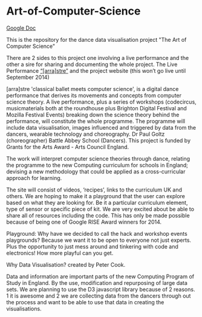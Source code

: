 Art-of-Computer-Science
=======================


[Google Doc](https://docs.google.com/document/d/1MBThZQQWu1dVeKyJLdNsdH0PuhiQeGUTzW_2hLD_vHo/edit?usp=sharing)


This is the repository for the dance data visualisation project "The Art of Computer Science"

There are 2 sides to this project one involving a live performance and the other a sire for sharing and documenting the whole project. The Live Performance  <a href="http://brightondome.org/event/6079/dance_double_bill/">“[arra]stre”</a> and the project website (this won’t go live until September 2014)

[arra]stre 'classical ballet meets computer science', is a digital dance performance that derives its movements and concepts from computer science theory. A live performance, plus a series of workshops (codecircus, musicmaterials both at the roundhouse plus Brighton Digital Festival and Mozilla Festival Events) breaking down the science theory behind the performance, will constitute the whole programme. The programme will include data visualisation, images influenced and triggered by data from the dancers, wearable technology and choreography. Dr Paul Goltz (choreographer) Battle Abbey School  (Dancers). This project is funded by Grants for the Arts Award - Arts Council England.

The work will interpret computer science theories through dance, relating the programme to the new Computing curriculum for schools in England; devising a new methodology that could be applied as a cross-curricular approach for learning.

The site will consist of videos, ‘recipes’, links to the curriculum UK and others. We are hoping to make it a playground that the user can explore based on what they are looking for. Be it a particular curriculum element, type of sensor or specific piece of kit. We are very excited about be able to share all of resources including the code. This has only be made possible because of being one of Google RISE Award winners for 2014.

Playground: 
Why have we decided to call the hack and workshop events playgrounds? Because we want it to be open to everyone not just experts. Plus the opportunity to just mess around and tinkering with code and electronics! How more playful can you get.

Why Data Visualisation? created by Peter Cook.

Data and information are important parts of the new Computing Program of Study in England. By the use, modification and repurposing of large data sets. We are planning to use the D3 javascript library because of 2 reasons. 1 it is awesome and 2 we are collecting data from the dancers through out the process and want to be able to use that data in creating the visualisations. 


